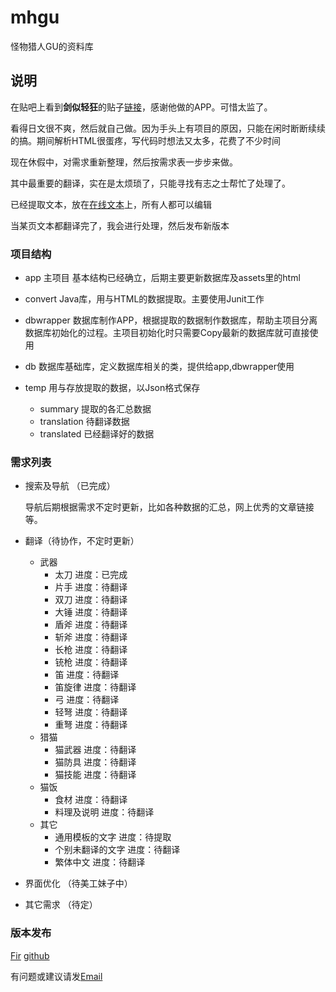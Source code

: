 # mhgu
怪物猎人GU的资料库

## 说明
在贴吧上看到**剑似轻狂**的贴子[链接](https://tieba.baidu.com/p/5610999048)，感谢他做的APP。可惜太监了。

看得日文很不爽，然后就自己做。因为手头上有项目的原因，只能在闲时断断续续的搞。期间解析HTML很蛋疼，写代码时想法又太多，花费了不少时间

现在休假中，对需求重新整理，然后按需求表一步步来做。

其中最重要的翻译，实在是太烦琐了，只能寻找有志之士帮忙了处理了。

已经提取文本，放在[在线文本](https://docs.google.com/spreadsheets/d/1hw0ZgkxVsN_2pb9WyNlavaQhKN5yJU51tX52fC4ep5Q/edit?usp=sharing)上，所有人都可以编辑

当某页文本都翻译完了，我会进行处理，然后发布新版本

### 项目结构
 * app 主项目  基本结构已经确立，后期主要更新数据库及assets里的html

 * convert Java库，用与HTML的数据提取。主要使用Junit工作

 * dbwrapper 数据库制作APP，根据提取的数据制作数据库，帮助主项目分离数据库初始化的过程。主项目初始化时只需要Copy最新的数据库就可直接使用

 * db 数据库基础库，定义数据库相关的类，提供给app,dbwrapper使用

 * temp 用与存放提取的数据，以Json格式保存
    * summary 提取的各汇总数据
    * translation 待翻译数据
    * translated 已经翻译好的数据

### 需求列表

* 搜索及导航 （已完成）

    导航后期根据需求不定时更新，比如各种数据的汇总，网上优秀的文章链接等。

* 翻译（待协作，不定时更新）
    * 武器
        *  太刀  进度：已完成
        *  片手  进度：待翻译
        *  双刀  进度：待翻译
        *  大锤  进度：待翻译
        *  盾斧  进度：待翻译
        *  斩斧  进度：待翻译
        *  长枪  进度：待翻译
        *  铳枪  进度：待翻译
        *  笛  进度：待翻译
        *  笛旋律  进度：待翻译
        *  弓  进度：待翻译
        *  轻弩  进度：待翻译
        *  重弩  进度：待翻译
     * 猎猫
       * 猫武器 进度：待翻译
       * 猫防具 进度：待翻译
       * 猫技能  进度：待翻译
     * 猫饭
       * 食材 进度：待翻译
       * 料理及说明 进度：待翻译
     * 其它
       * 通用模板的文字 进度：待提取
       * 个别未翻译的文字 进度：待翻译
       * 繁体中文 进度：待翻译

* 界面优化 （待美工妹子中）

* 其它需求 （待定）

### 版本发布
[Fir](https://fir.im/v4hr) [github](https://github.com/jestar719/mhgu/releases/download/v1.1.0/mhgu_110.apk)

有问题或建议请发[Email](jestar719@gmail.com)
